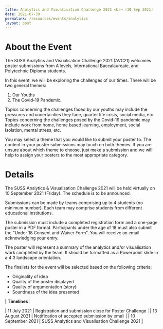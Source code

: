 ```yaml
---
title: Analytics and Visualisation Challenge 2021 <br> (10 Sep 2021)
date: 2021-07-30
permalink: /resources/events/analytics
layout: post
---
```




# About the Event

The SUSS Analytics and Visualisation Challenge 2021 (AVC21) welcomes poster submissions from A'levels, International Baccalaureate, and Polytechnic Diploma students.

In this event, we will be exploring the challenges of our times. There will be two general themes:

1. Our Youths
2. The Covid-19 Pandemic.

Topics concerning the challenges faced by our youths may include the pressures and uncertainties they face, quarter life crisis, social media, etc. Topics concerning the challenges posed by the Covid-19 pandemic may include work from home, home based learning, employment, social isolation, mental stress, etc. 

You may select a theme that you would like to submit your poster to. The content in your poster submissions may touch on both themes. If you are unsure about which theme to choose, just make a submission and we will help to assign your posters to the most appropriate category.

# Details
The SUSS Analytics & Visualisation Challenge 2021 will be held virtually on 10 September 2021 (Friday). The schedule is to be announced.

Submissions can be made by teams comprising up to 4 students (no minimum number). Each team may comprise students from different educational institutions.

The submission must include a completed registration form and a one-page poster in a PDF format. Participants under the age of 18 must also submit the "Under 18 Consent and Waiver Form". You will receive an email acknowledging your entry.

The poster will represent a summary of the analytics and/or visualisation work completed by the team. It should be formatted as a Powerpoint slide in a 4:3 landscape orientation. 

The finalists for the event will be selected based on the following criteria:

* Originality of idea
* Quality of the poster displayed
* Quality of argumentation (story)
* Soundness of the idea presented



| **Timelines** |

| 11 July 2021    | Registration and submission close for Poster Challenge     | 
| 13 August 2021    | Notification of accepted submission by email     | 
| 10 September 2021    | SUSS Analytics and Visualisation Challenge 2021     |